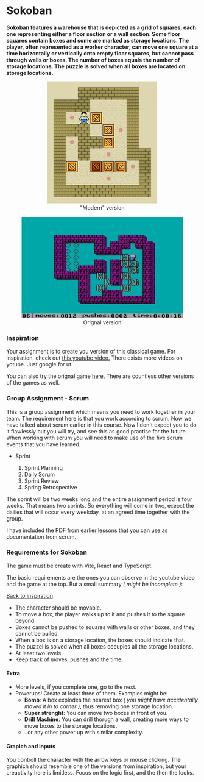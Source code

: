 # Sokoban

**Sokoban features a warehouse that is depicted as a grid of squares, each one representing either a floor section or a wall section. Some floor squares contain boxes and some are marked as storage locations. The player, often represented as a worker character, can move one square at a time horizontally or vertically onto empty floor squares, but cannot pass through walls or boxes. The number of boxes equals the number of storage locations. The puzzle is solved when all boxes are located on storage locations.**

<figure style="margin-bottom: 1rem; text-align: center">
  <img src="./Sokoban_ani.gif"/>
  <figcaption>"Modern" version</figcaption>
</figure>

<figure style="margin-bottom: 1rem; text-align: center">
  <img src="./Sokoban-1981.jpg"/>
  <figcaption>Orignal version</figcaption>
</figure>

### Inspiration

Your assignment is to create you version of this classical game. For inspiration, check out [this youtube video.](https://www.youtube.com/watch?v=xvu6r5_4_T4) There exists more videos on yotube. Just google for ut.

You can also try the orignal game [here.](https://www.retrogames.cz/play_409-DOS.php) There are countless other versions of the games as well.

### Group Assignment - Scrum

This is a group assignment which means you need to work together in your team. The requirement here is that you work according to scrum. Now we have talked about scrum earlier in this course. Now I don't expect you to do it flawlessly but you will try, and see this as good practise for the future. When working with scrum you will need to make use of the five scrum events that you have learned.

- Sprint

  1. Sprint Planning
  2. Daily Scrum
  3. Sprint Review
  4. Spring Retrospective

The sprint will be two weeks long and the entire assignment period is four weeks. That means two sprints. So everything will come in two, exepct the dailies that will occur every weekday, at an agreed time together with the group.

I have included the PDF from earlier lessons that you can use as documentation from scrum.

### Requirements for Sokoban

The game must be create with Vite, React and TypeScript.

The basic requirements are the ones you can observe in the youtube video and the game at the top. But a small summary _( might be incomplete )_:

[Back to inspiration](#inspiration)

- The character should be movable.
- To move a box, the player walks up to it and pushes it to the square beyond.
- Boxes cannot be pushed to squares with walls or other boxes, and they cannot be pulled.
- When a box is on a storage location, the boxes should indicate that.
- The puzzel is solved when all boxes occupies all the storage locations.
- At least two levels.
- Keep track of moves, pushes and the time.

#### Extra

- More levels, if you complete one, go to the next.
- Powerups! Create at least three of them. Examples might be:
  - **Bomb**: A box explodes the nearest box _( you might have accidentally moved it in to corner )_, thus removing one storage location.
  - **Super strenght**: You can move two boxes in front of you.
  - **Drill Machine**: You can drill thorugh a wall, creating more ways to move boxes to the storage locations.
  - ..or any other power up with similar complexity.

#### Grapich and inputs

You controll the character with the arrow keys or mouse clicking. The graphich should resemble one of the versions from inspiration, but your creactivity here is limitless. Focus on the logic first, and the then the looks.
